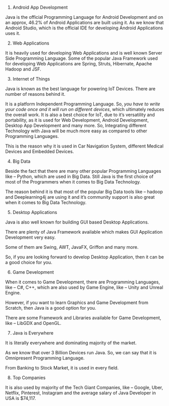 
1. Android App Development

Java is the official Programming Language for Android Development and on an approx, 46.2% of Android Applications are built using it.
As we know that Android Studio, which is the official IDE for developing Android Applications uses it.

2. Web Applications

It is heavily used for developing Web Applications and is well known Server Side Programming Language. Some of the popular Java Framework used for developing Web Applications are Spring, Struts, Hibernate, Apache Hadoop and JSF.

3. Internet of Things

Java is known as the best language for powering IoT Devices. There are number of reasons behind it.

It is a platform Independent Programming Language. So, *you have to write your code once and it will run on different devices*, which ultimately reduces the overall work. It is also a best choice for IoT, due to it’s versatility and portability, as it is used for Web Development, Android Development, Desktop App Development and many more. So, Integrating different Technology with Java will be much more easy as compared to other Programming Languages.

This is the reason why it is used in Car Navigation System, different Medical Devices and Embedded Devices.

4. Big Data

Beside the fact that there are many other popular Programming Languages like – Python, which are used in Big Data. Still Java is the first choice of most of the Programmers when it comes to Big Data Technology.

The reason behind it is that most of the popular Big Data tools like – hadoop and Deeplearning4j are using it and it’s community support is also great when it comes to Big Data Technology.

5. Desktop Applications

Java is also well known for building GUI based Desktop Applications.

There are plenty of Java Framework available which makes GUI Application Development very easy.

Some of them are Swing, AWT, JavaFX, Griffon and many more.

So, if you are looking forward to develop Desktop Application, then it can be a good choice for you.

6. Game Development

When it comes to Game Development, there are Programming Languages, like – C#, C++, which are also used by Game Engine, like – Unity and Unreal Engine.

However, if you want to learn Graphics and Game Development from Scratch, then Java is a good option for you.

There are some Framework and Libraries available for Game Development, like – LibGDX and OpenGL.

7. Java is Everywhere

It is literally everywhere and dominating majority of the market.

As we know that over 3 Billion Devices run Java. So, we can say that it is Omnipresent Programming Language.

From Banking to Stock Market, it is used in every field.

8. Top Companies

It is also used by majority of the Tech Giant Companies, like – Google, Uber, Netflix, Pinterest, Instagram and the average salary of Java Developer in USA is $74,117.
